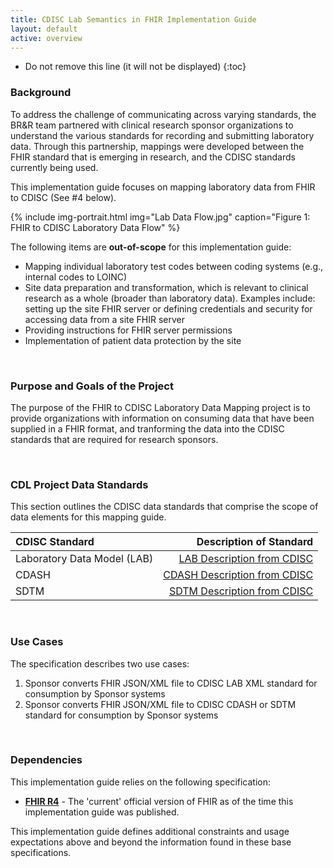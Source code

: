 ```yaml
---
title: CDISC Lab Semantics in FHIR Implementation Guide
layout: default
active: overview
---
```


<!-- TOC  the css styling for this is \pages\assets\css\project.css under 'markdown-toc'-->

* Do not remove this line (it will not be displayed)
{:toc}


<!-- end TOC -->

###  Background
To address the challenge of communicating across varying standards, the BR&R team partnered with clinical research sponsor organizations to understand the various standards for recording and submitting laboratory data.  Through this partnership, mappings were developed between the FHIR standard that is emerging in research, and the CDISC standards currently being used.

This implementation guide focuses on mapping laboratory data from FHIR to CDISC (See #4 below).

{% include img-portrait.html img="Lab Data Flow.jpg" caption="Figure 1: FHIR to CDISC Laboratory Data Flow" %}

The following items are **out-of-scope** for this implementation guide:
* Mapping individual laboratory test codes between coding systems (e.g., internal codes to LOINC) 
* Site data preparation and transformation, which is relevant to clinical research as a whole (broader than laboratory data).  Examples include: setting up the site FHIR server or defining credentials and security for accessing data from a site FHIR server
* Providing instructions for FHIR server permissions
* Implementation of patient data protection by the site

<br />

###  Purpose and Goals of the Project

The purpose of the FHIR to CDISC Laboratory Data Mapping project is to provide organizations with information on consuming data that have been supplied in a FHIR format, and tranforming the data into the CDISC standards that are required for research sponsors. 

<br />

###  CDL Project Data Standards

This section outlines the CDISC data standards that comprise the scope of data elements for this mapping guide.

| CDISC Standard  | Description of Standard |
:----------------|-------------------------------------------------------------:|
| Laboratory Data Model (LAB) | [LAB Description from CDISC](https://www.cdisc.org/standards/data-exchange/lab) |
| CDASH | [CDASH Description from CDISC](https://www.cdisc.org/standards/foundational/cdash) |
| SDTM | [SDTM Description from CDISC](https://www.cdisc.org/standards/foundational/sdtm) |

<br />

### Use Cases

The specification describes two use cases:
1. Sponsor converts FHIR JSON/XML file to CDISC LAB XML standard for consumption by Sponsor systems
1. Sponsor converts FHIR JSON/XML file to CDISC  CDASH or SDTM standard for consumption by Sponsor systems

<br />

### Dependencies
This implementation guide relies on the following specification:
* **[FHIR R4]({{site.data.fhir.path}})** - The 'current' official version of FHIR as of the time this implementation guide was published.  

This implementation guide defines additional constraints and usage expectations above and beyond the information found in these base specifications.

<br/>
